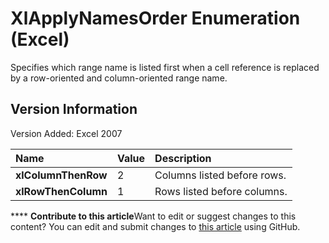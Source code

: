 
# XlApplyNamesOrder Enumeration (Excel)

Specifies which range name is listed first when a cell reference is replaced by a row-oriented and column-oriented range name.


## Version Information

Version Added: Excel 2007 



|**Name**|**Value**|**Description**|
|:-----|:-----|:-----|
| **xlColumnThenRow**|2|Columns listed before rows.|
| **xlRowThenColumn**|1|Rows listed before columns.|

****   **Contribute to this article**Want to edit or suggest changes to this content? You can edit and submit changes to  [this article](https://github.com/jhershey00/VBA_Excel_Test/OpenXMLCon/articles/f8d4dd3a-34b8-1334-f8c6-57f23a1a4f1c.md) using GitHub.

